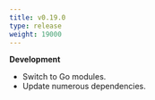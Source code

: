 ```yaml
---
title: v0.19.0
type: release
weight: 19000
---
```


**Development**

 * Switch to Go modules.
 * Update numerous dependencies.
